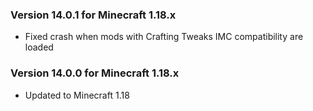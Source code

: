### Version 14.0.1 for Minecraft 1.18.x

- Fixed crash when mods with Crafting Tweaks IMC compatibility are loaded 

### Version 14.0.0 for Minecraft 1.18.x

- Updated to Minecraft 1.18
